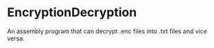 # EncryptionDecryption
An assembly program that can decrypt .enc files into .txt files and vice versa.
